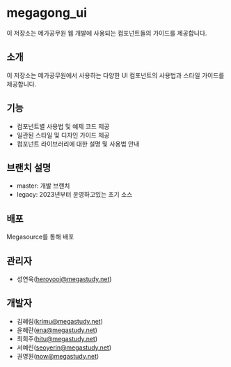 # megagong_ui

이 저장소는 메가공무원 웹 개발에 사용되는 컴포넌트들의 가이드를 제공합니다.


## 소개

이 저장소는 메가공무원에서 사용하는 다양한 UI 컴포넌트의 사용법과 스타일 가이드를 제공합니다.


## 기능

- 컴포넌트별 사용법 및 예제 코드 제공
- 일관된 스타일 및 디자인 가이드 제공
- 컴포넌트 라이브러리에 대한 설명 및 사용법 안내


## 브랜치 설명

- master: 개발 브랜치
- legacy: 2023년부터 운영하고있는 초기 소스


## 배포

Megasource를 통해 배포


## 관리자

- 성연욱(heroyooi@megastudy.net)


## 개발자

- 김혜림(krimu@megastudy.net)
- 윤혜란(ena@megastudy.net)
- 최희주(hitu@megastudy.net)
- 서예린(seoyerin@megastudy.net)
- 권영원(now@megastudy.net)